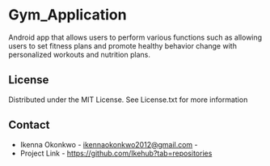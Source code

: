 # Gym_Application
Android app that allows users to perform various functions such as allowing users to set fitness plans and promote healthy behavior change with personalized workouts and nutrition plans.
## License
Distributed under the MIT License. See License.txt for more information
## Contact
* Ikenna Okonkwo - ikennaokonkwo2012@gmail.com - 
* Project Link - https://github.com/Ikehub?tab=repositories
